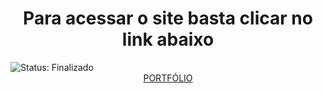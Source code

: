 <div align="center">
<h1>Para acessar o site basta clicar no link abaixo</h1>
</div>

<div>
<img src="https://img.shields.io/badge/STATUS-FINALIZADO-green" alt="Status: Finalizado">
</div>


<div align="center">
  <a href="https://crie-seu-site.netlify.app/">PORTFÓLIO</a>
</div>
